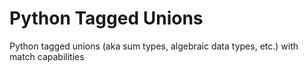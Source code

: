 Python Tagged Unions
====================

Python tagged unions (aka sum types, algebraic data types, etc.) with match capabilities
